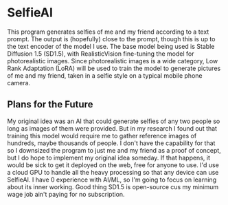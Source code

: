 # SelfieAI
This program generates selfies of me and my friend according to a text prompt. The output is (hopefully) close to the prompt, though this is up to the text encoder of the model I use. The base model being used is Stable Diffusion 1.5 (SD1.5), with RealisticVision fine-tuning the model for photorealistic images. Since photorealistic images is a wide category, Low Rank Adaptation (LoRA) will be used to train the model to generate pictures of me and my friend, taken in a selfie style on a typical mobile phone camera.

## Plans for the Future
My original idea was an AI that could generate selfies of any two people so long as images of them were provided. But in my research I found out that training this model would require me to gather reference images of hundreds, maybe thousands of people. I don't have the capability for that so I downsized the program to just me and my friend as a proof of concept, but I do hope to implement my original idea someday. If that happens, it would be sick to get it deployed on the web, free for anyone to use. I'd use a cloud GPU to handle all the heavy processing so that any device can use SelfieAI. I have 0 experience with AI/ML, so I'm going to focus on learning about its inner working. Good thing SD1.5 is open-source cus my minimum wage job ain't paying for no subscription.